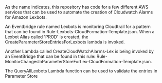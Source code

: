 As the name indicates, this repository has code for a few different AWS services that can be used to automate the creation of Cloudwatch Alarms for Amazon Lexbots.

An Eventbridge rule named Lexbots is monitoring Cloudtrail for a pattern that can be found in Rule-Lexbots-CloudFormation-Template.json.  When a Lexbot Alias called 'PROD' is created, the CreateParameterStoreEntriesForLexbots lambda is invoked.

Another Lambda called CreateCloudWatchAlarms-Lex is being invoked by an EventBridge that can be found in this rule: Rule-MonitorChangesInParameterStoreForLex-CloudFormation-Template.json. 


The QueryAllLexbots Lambda function can be used to validate the entries in Parameter Store
